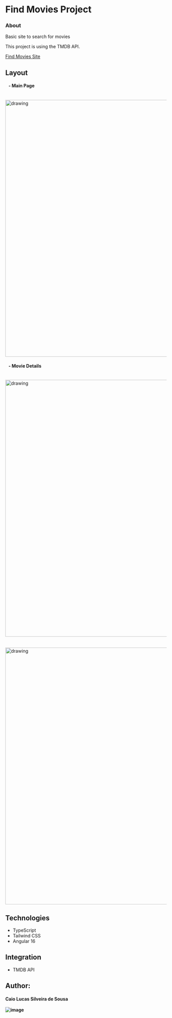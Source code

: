 # Find Movies Project

### About
Basic site to search for movies

This project is using the TMDB API.

[Find Movies Site](https://find-movies-angular.vercel.app/)


## Layout

#### &nbsp;&nbsp; - Main Page
<div>
  &nbsp;&nbsp;&nbsp;&nbsp;<img src="https://drive.google.com/uc?export=view&id=1vQseU3PyJc18RWbAPqP1D9iq1jviZ3Mk" alt="drawing" style="width:800px; display: block;"/>
</div>

####  &nbsp;&nbsp; - Movie Details
<div>
  &nbsp;&nbsp;&nbsp;&nbsp;<img src="https://drive.google.com/uc?export=view&id=1v_LVsoaX2NXP_6RChk-X7DEvSlB_R-A-" alt="drawing" style="width:800px; display: block;"/>
</div>
<div>
  <br>&nbsp;&nbsp;&nbsp;&nbsp;<img src="https://drive.google.com/uc?export=view&id=19t-FI_WhkFoiaFNZXI5oTqZSJwqBPvUW" alt="drawing" style="width:800px; display: block;"/>
</div>



##  Technologies
 - TypeScript
 - Tailwind CSS
 - Angular 16

## Integration
- TMDB API


## Author:

#### Caio Lucas Silveira de Sousa <br><br> ![image](https://img.shields.io/badge/LinkedIn-0077B5?style=for-the-badge&logo=linkedin&logoColor=white)
